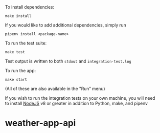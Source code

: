 To install dependencies:

    make install

If you would like to add additional dependencies, simply run

    pipenv install <package-name>

To run the test suite:

    make test

Test output is written to both `stdout` and `integration-test.log`

To run the app:

    make start 

(All of these are also available in the "Run" menu)

If you wish to run the integration tests on your own machine, you will need to
install [NodeJS][] v8 or greater in addition to Python, make, and pipenv

[NodeJS]: https://nodejs.org/
# weather-app-api
